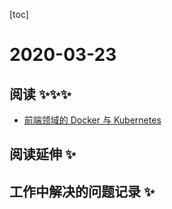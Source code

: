 
[toc]

# 2020-03-23

## 阅读 ✨✨✨

* [前端领域的 Docker 与 Kubernetes](https://juejin.im/post/5dddd15b6fb9a071576dbd7a#heading-0)

## 阅读延伸 ✨

## 工作中解决的问题记录 ✨
